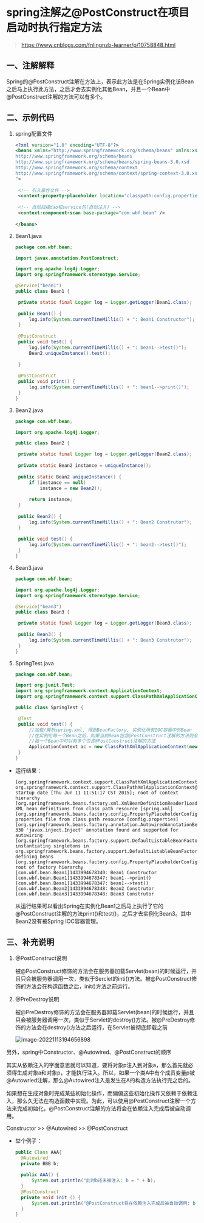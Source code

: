 # spring注解之@PostConstruct在项目启动时执行指定方法

> https://www.cnblogs.com/fnlingnzb-learner/p/10758848.html

## 一、注解解释

Spring的@PostConstruct注解在方法上，表示此方法是在Spring实例化该Bean之后马上执行此方法，之后才会去实例化其他Bean，并且一个Bean中@PostConstruct注解的方法可以有多个。

## 二、示例代码

1. spring配置文件

   ```xml
   <?xml version="1.0" encoding="UTF-8"?>  
   <beans xmlns="http://www.springframework.org/schema/beans" xmlns:xsi="http://www.w3.org/2001/XMLSchema-instance" xmlns:context="http://www.springframework.org/schema/context" xsi:schemaLocation="  
   http://www.springframework.org/schema/beans   
   http://www.springframework.org/schema/beans/spring-beans-3.0.xsd   
   http://www.springframework.org/schema/context   
   http://www.springframework.org/schema/context/spring-context-3.0.xsd  
   ">  
   	
   	<!-- 引入属性文件 -->
   	<context:property-placeholder location="classpath:config.properties" />
   	
   	<!-- 自动扫描dao和service包(自动注入) -->
   	<context:component-scan base-package="com.wbf.bean" />
   	
   </beans>
   ```

2. Bean1.java

   ```java
   package com.wbf.bean;
   
   import javax.annotation.PostConstruct;
   
   import org.apache.log4j.Logger;
   import org.springframework.stereotype.Service;
   
   @Service("bean1")
   public class Bean1 {
   
   	private static final Logger log = Logger.getLogger(Bean1.class);
   	
   	public Bean1() {
   		log.info(System.currentTimeMillis() + ": Bean1 Constructor");
   	}
   	
   	@PostConstruct
   	public void test() {
   		log.info(System.currentTimeMillis() + ": bean1-->test()");
   		Bean2.uniqueInstance().test();
   	
   	}
   	
   	@PostConstruct
   	public void print() {
   		log.info(System.currentTimeMillis() + ": bean1-->print()");
   	}
   }
   ```

3. Bean2.java

   ```java
   package com.wbf.bean;
   
   import org.apache.log4j.Logger;
   
   public class Bean2 {
   
   	private static final Logger log = Logger.getLogger(Bean2.class);
   	
   	private static Bean2 instance = uniqueInstance();
   	
   	public static Bean2 uniqueInstance() {
   		if (instance == null)
   			instance = new Bean2();
   		
   		return instance;
   	}
   	
   	public Bean2() {
   		log.info(System.currentTimeMillis() + ": Bean2 Construtor");
   	}
   	
   	public void test() {
   		log.info(System.currentTimeMillis() + ": bean2-->test()");
   	}
   }
   ```

4. Bean3.java

   ```java
   package com.wbf.bean;
   
   import org.apache.log4j.Logger;
   import org.springframework.stereotype.Service;
   
   @Service("bean3")
   public class Bean3 {
   
   	private static final Logger log = Logger.getLogger(Bean3.class);
   	
   	public Bean3() {
   		log.info(System.currentTimeMillis() + ": Bean3 Construtor");
   	}
   }
   ```

5. SpringTest.java

   ```java
   package com.wbf.bean;
   
   import org.junit.Test;
   import org.springframework.context.ApplicationContext;
   import org.springframework.context.support.ClassPathXmlApplicationContext;
   
   public class SpringTest {
   
   	@Test
   	public void test() {
   		//加载/解析spring.xml, 得到BeanFactory, 实例化所有IOC容器中的Bean
   		//在实例化每一个Bean之后，如果当前Bean包含@PostConstruct注解的方法则会马上执行该方法，之后才会去实例化其他的Bean
   		//每一个Bean中可以有多个包含@PostConstruct注解的方法
   		ApplicationContext ac = new ClassPathXmlApplicationContext(new String[]{"classpath:spring.xml"});
   	}
   }
   ```

- 运行结果：

  ```
  [org.springframework.context.support.ClassPathXmlApplicationContext]Refreshing org.springframework.context.support.ClassPathXmlApplicationContext@b0f2b2: startup date [Thu Jun 11 11:51:17 CST 2015]; root of context hierarchy  
  [org.springframework.beans.factory.xml.XmlBeanDefinitionReader]Loading XML bean definitions from class path resource [spring.xml]  
  [org.springframework.beans.factory.config.PropertyPlaceholderConfigurer]Loading properties file from class path resource [config.properties]  
  [org.springframework.beans.factory.annotation.AutowiredAnnotationBeanPostProcessor]JSR-330 'javax.inject.Inject' annotation found and supported for autowiring  
  [org.springframework.beans.factory.support.DefaultListableBeanFactory]Pre-instantiating singletons in org.springframework.beans.factory.support.DefaultListableBeanFactory@1b8dc93: defining beans [org.springframework.beans.factory.config.PropertyPlaceholderConfigurer#0,bean1,bean3,org.springframework.context.annotation.internalConfigurationAnnotationProcessor,org.springframework.context.annotation.internalAutowiredAnnotationProcessor,org.springframework.context.annotation.internalRequiredAnnotationProcessor,org.springframework.context.annotation.internalCommonAnnotationProcessor,org.springframework.context.annotation.internalPersistenceAnnotationProcessor,org.springframework.context.annotation.ConfigurationClassPostProcessor.importAwareProcessor]; root of factory hierarchy  
  [com.wbf.bean.Bean1]1433994678340: Bean1 Constructor  
  [com.wbf.bean.Bean1]1433994678347: bean1-->print()  
  [com.wbf.bean.Bean1]1433994678347: bean1-->test()  
  [com.wbf.bean.Bean2]1433994678348: Bean2 Construtor  
  [com.wbf.bean.Bean3]1433994678348: Bean3 Construtor
  ```

  从运行结果可以看出Spring在实例化Bean1之后马上执行了它的@PostConstruct注解的方法print()和test()，之后才去实例化Bean3。其中Bean2没有被Spring IOC容器管理。

## 三、补充说明

1. @PostConstruct说明

   被@PostConstruct修饰的方法会在服务器加载Servlet(bean)的时候运行，并且只会被服务器调用一次，类似于Serclet的inti()方法。被@PostConstruct修饰的方法会在构造函数之后，init()方法之前运行。

2. @PreDestroy说明

   被@PreDestroy修饰的方法会在服务器卸载Servlet(bean)的时候运行，并且只会被服务器调用一次，类似于Servlet的destroy()方法。被@PreDestroy修饰的方法会在destroy()方法之后运行，在Servlet被彻底卸载之前

   ![image-20221113194656898](images/image-20221113194656898.png)
   

另外，spring中Constructor、@Autowired、@PostConstruct的顺序

其实从依赖注入的字面意思就可以知道，要将对象p注入到对象a，那么首先就必须得生成对象a和对象p，才能执行注入。所以，如果一个类A中有个成员变量p被@Autowried注解，那么@Autowired注入是发生在A的构造方法执行完之后的。

如果想在生成对象时完成某些初始化操作，而偏偏这些初始化操作又依赖于依赖注入，那么久无法在构造函数中实现。为此，可以使用@PostConstruct注解一个方法来完成初始化，@PostConstruct注解的方法将会在依赖注入完成后被自动调用。

Constructor >> @Autowired >> @PostConstruct

- 举个例子：

  ```java
  public Class AAA{
  	@Autowired
  	private BBB b;
  	
  	public AAA() {
  		System.out.println("此时b还未被注入: b = " + b);
  	}
  	@PostConstruct
  	private void init () {
  		System.out.println("@PostConstruct将在依赖注入完成后被自动调用: b = " + b);
  	}
  }
  ```

  